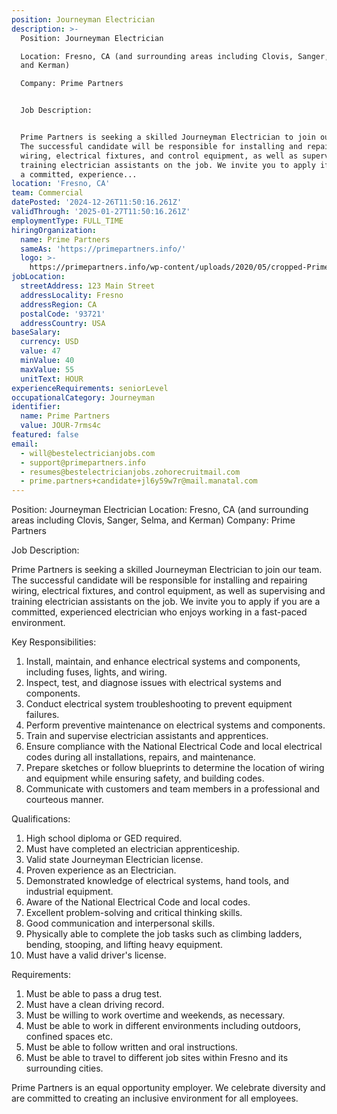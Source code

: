 ```yaml
---
position: Journeyman Electrician
description: >-
  Position: Journeyman Electrician 

  Location: Fresno, CA (and surrounding areas including Clovis, Sanger, Selma,
  and Kerman) 

  Company: Prime Partners 


  Job Description: 


  Prime Partners is seeking a skilled Journeyman Electrician to join our team.
  The successful candidate will be responsible for installing and repairing
  wiring, electrical fixtures, and control equipment, as well as supervising and
  training electrician assistants on the job. We invite you to apply if you are
  a committed, experience...
location: 'Fresno, CA'
team: Commercial
datePosted: '2024-12-26T11:50:16.261Z'
validThrough: '2025-01-27T11:50:16.261Z'
employmentType: FULL_TIME
hiringOrganization:
  name: Prime Partners
  sameAs: 'https://primepartners.info/'
  logo: >-
    https://primepartners.info/wp-content/uploads/2020/05/cropped-Prime-Partners-Logo-NO-BG-1-1.png
jobLocation:
  streetAddress: 123 Main Street
  addressLocality: Fresno
  addressRegion: CA
  postalCode: '93721'
  addressCountry: USA
baseSalary:
  currency: USD
  value: 47
  minValue: 40
  maxValue: 55
  unitText: HOUR
experienceRequirements: seniorLevel
occupationalCategory: Journeyman
identifier:
  name: Prime Partners
  value: JOUR-7rms4c
featured: false
email:
  - will@bestelectricianjobs.com
  - support@primepartners.info
  - resumes@bestelectricianjobs.zohorecruitmail.com
  - prime.partners+candidate+jl6y59w7r@mail.manatal.com
---
```




Position: Journeyman Electrician 
Location: Fresno, CA (and surrounding areas including Clovis, Sanger, Selma, and Kerman) 
Company: Prime Partners 

Job Description: 

Prime Partners is seeking a skilled Journeyman Electrician to join our team. The successful candidate will be responsible for installing and repairing wiring, electrical fixtures, and control equipment, as well as supervising and training electrician assistants on the job. We invite you to apply if you are a committed, experienced electrician who enjoys working in a fast-paced environment. 

Key Responsibilities: 

1. Install, maintain, and enhance electrical systems and components, including fuses, lights, and wiring.
2. Inspect, test, and diagnose issues with electrical systems and components.
3. Conduct electrical system troubleshooting to prevent equipment failures.
4. Perform preventive maintenance on electrical systems and components.
5. Train and supervise electrician assistants and apprentices.
6. Ensure compliance with the National Electrical Code and local electrical codes during all installations, repairs, and maintenance.
7. Prepare sketches or follow blueprints to determine the location of wiring and equipment while ensuring safety, and building codes.
8. Communicate with customers and team members in a professional and courteous manner.

Qualifications:

1. High school diploma or GED required.
2. Must have completed an electrician apprenticeship.
3. Valid state Journeyman Electrician license.
4. Proven experience as an Electrician.
5. Demonstrated knowledge of electrical systems, hand tools, and industrial equipment.
6. Aware of the National Electrical Code and local codes.
7. Excellent problem-solving and critical thinking skills.
8. Good communication and interpersonal skills.
9. Physically able to complete the job tasks such as climbing ladders, bending, stooping, and lifting heavy equipment.
10. Must have a valid driver's license.

Requirements:

1. Must be able to pass a drug test.
2. Must have a clean driving record.
3. Must be willing to work overtime and weekends, as necessary.
4. Must be able to work in different environments including outdoors, confined spaces etc.
5. Must be able to follow written and oral instructions.
6. Must be able to travel to different job sites within Fresno and its surrounding cities.

Prime Partners is an equal opportunity employer. We celebrate diversity and are committed to creating an inclusive environment for all employees.

